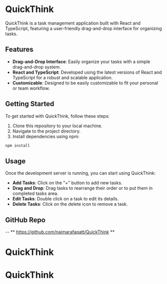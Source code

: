 
# QuickThink

QuickThink is a task management application built with React and TypeScript, featuring a user-friendly drag-and-drop interface for organizing tasks.

## Features

- **Drag-and-Drop Interface**: Easily organize your tasks with a simple drag-and-drop system.
- **React and TypeScript**: Developed using the latest versions of React and TypeScript for a robust and scalable application.
- **Customizable**: Designed to be easily customizable to fit your personal or team workflow.

## Getting Started

To get started with QuickThink, follow these steps:

1. Clone this repository to your local machine.
2. Navigate to the project directory.
3. Install dependencies using npm:

```bash
npm install
```
## Usage

Once the development server is running, you can start using QuickThink:

- **Add Tasks**: Click on the "+" button to add new tasks.
- **Drag and Drop**: Drag tasks to rearrange their order or to put them in completed tasks area.
- **Edit Tasks**: Double click on a task to edit its details.
- **Delete Tasks**: Click on the delete icon to remove a task.

## GitHub Repo
-- ** https://github.com/naimarafaqatt/QuickThink **
# QuickThink
# QuickThink

